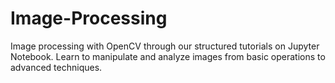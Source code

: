 # Image-Processing
Image processing with OpenCV through our structured tutorials on Jupyter Notebook. Learn to manipulate and analyze images  from basic operations to advanced techniques.
